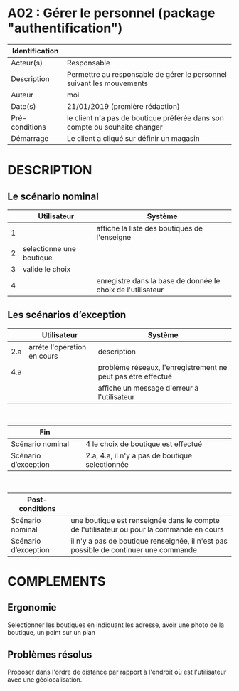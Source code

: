 # A02 : Gérer le personnel (package "authentification")

|Identification | |
|-|-|
|Acteur(s) | Responsable |
|Description | Permettre au responsable de gérer le personnel suivant les mouvements |
|Auteur | moi |
|Date(s) | 21/01/2019 (première rédaction) |
|Pré-conditions | le client n'a pas de boutique préférée dans son compte ou souhaite changer |
|Démarrage | Le client a cliqué sur définir un magasin |

# DESCRIPTION

## Le scénario nominal
||Utilisateur|Système|
|-|-|-|
|1| | affiche la liste des boutiques de l'enseigne |
|2| selectionne une boutique | |
|3| valide le choix | |
|4| | enregistre dans la base de donnée le choix de l'utilisateur |

## Les scénarios d’exception

||Utilisateur|Système|
|-|-|-|
|2.a| arréte l'opération en cours | description |
|4.a| | problème réseaux, l'enregistrement ne peut pas étre effectué |
| | | affiche un message d'erreur à l'utilisateur |

<br/>

|Fin||
|-|-|
|Scénario nominal | 4 le choix de boutique est effectué|
|Scénario d’exception | 2.a, 4.a, il n'y a pas de boutique selectionnée|

<br/>

|Post-conditions||
|-|-
|Scénario nominal | une boutique est renseignée dans le compte de l'utilisateur ou pour la commande en cours|
|Scénario d’exception | il n'y a pas de boutique renseignée, il n'est pas possible de continuer une commande|

# COMPLEMENTS

## Ergonomie 

Selectionner les boutiques en indiquant les adresse, avoir une photo de la boutique, un point sur un plan

## Problèmes résolus 

Proposer dans l'ordre de distance par rapport à l'endroit où est l'utilisateur avec une géolocalisation.